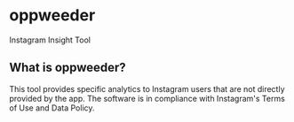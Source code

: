 # oppweeder
Instagram Insight Tool

## What is oppweeder?
This tool provides specific analytics to Instagram users that are not directly provided by the app. 
The software is in compliance with Instagram's Terms of Use and Data Policy.
